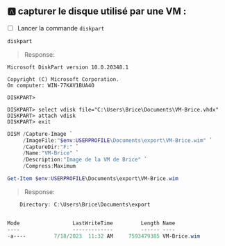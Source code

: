 
## :a: capturer le disque utilisé par une VM :

 - [ ] Lancer la commande `diskpart`

```powershell
diskpart
```
> Response:
```
Microsoft DiskPart version 10.0.20348.1

Copyright (C) Microsoft Corporation.
On computer: WIN-77KAV1BUA4O

DISKPART>
```

```
DISKPART> select vdisk file="C:\Users\Brice\Documents\VM-Brice.vhdx"
DISKPART> attach vdisk
DISKPART> exit
```

```powershell
DISM /Capture-Image `
     /ImageFile:"$env:USERPROFILE\Documents\export\VM-Brice.wim" `
     /CaptureDir:"F:" `
     /Name:"VM-Brice" `
     /Description:"Image de la VM de Brice" `
     /Compress:Maximum
```

```powershell
Get-Item $env:USERPROFILE\Documents\export\VM-Brice.wim
```
> Response:
```powershell
    Directory: C:\Users\Brice\Documents\export


Mode                 LastWriteTime         Length Name
----                 -------------         ------ ----
-a----         7/18/2023  11:32 AM     7593479385 VM-Brice.wim
```
